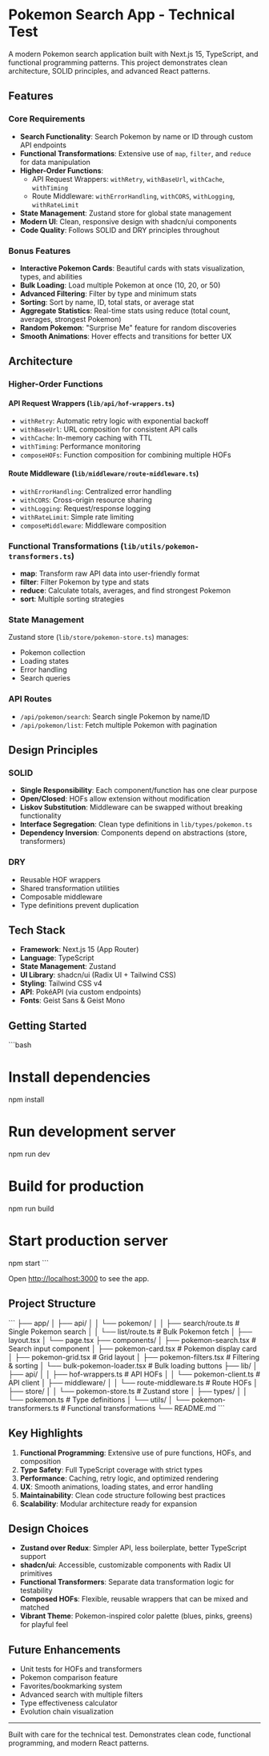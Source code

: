 # Pokemon Search App - Technical Test

A modern Pokemon search application built with Next.js 15, TypeScript, and functional programming patterns. This project demonstrates clean architecture, SOLID principles, and advanced React patterns.

## Features

### Core Requirements

- **Search Functionality**: Search Pokemon by name or ID through custom API endpoints
- **Functional Transformations**: Extensive use of `map`, `filter`, and `reduce` for data manipulation
- **Higher-Order Functions**: 
  - API Request Wrappers: `withRetry`, `withBaseUrl`, `withCache`, `withTiming`
  - Route Middleware: `withErrorHandling`, `withCORS`, `withLogging`, `withRateLimit`
- **State Management**: Zustand store for global state management
- **Modern UI**: Clean, responsive design with shadcn/ui components
- **Code Quality**: Follows SOLID and DRY principles throughout

### Bonus Features

- **Interactive Pokemon Cards**: Beautiful cards with stats visualization, types, and abilities
- **Bulk Loading**: Load multiple Pokemon at once (10, 20, or 50)
- **Advanced Filtering**: Filter by type and minimum stats
- **Sorting**: Sort by name, ID, total stats, or average stat
- **Aggregate Statistics**: Real-time stats using reduce (total count, averages, strongest Pokemon)
- **Random Pokemon**: "Surprise Me" feature for random discoveries
- **Smooth Animations**: Hover effects and transitions for better UX

## Architecture

### Higher-Order Functions

#### API Request Wrappers (`lib/api/hof-wrappers.ts`)
- `withRetry`: Automatic retry logic with exponential backoff
- `withBaseUrl`: URL composition for consistent API calls
- `withCache`: In-memory caching with TTL
- `withTiming`: Performance monitoring
- `composeHOFs`: Function composition for combining multiple HOFs

#### Route Middleware (`lib/middleware/route-middleware.ts`)
- `withErrorHandling`: Centralized error handling
- `withCORS`: Cross-origin resource sharing
- `withLogging`: Request/response logging
- `withRateLimit`: Simple rate limiting
- `composeMiddleware`: Middleware composition

### Functional Transformations (`lib/utils/pokemon-transformers.ts`)

- **map**: Transform raw API data into user-friendly format
- **filter**: Filter Pokemon by type and stats
- **reduce**: Calculate totals, averages, and find strongest Pokemon
- **sort**: Multiple sorting strategies

### State Management

Zustand store (`lib/store/pokemon-store.ts`) manages:
- Pokemon collection
- Loading states
- Error handling
- Search queries

### API Routes

- `/api/pokemon/search`: Search single Pokemon by name/ID
- `/api/pokemon/list`: Fetch multiple Pokemon with pagination

## Design Principles

### SOLID

- **Single Responsibility**: Each component/function has one clear purpose
- **Open/Closed**: HOFs allow extension without modification
- **Liskov Substitution**: Middleware can be swapped without breaking functionality
- **Interface Segregation**: Clean type definitions in `lib/types/pokemon.ts`
- **Dependency Inversion**: Components depend on abstractions (store, transformers)

### DRY

- Reusable HOF wrappers
- Shared transformation utilities
- Composable middleware
- Type definitions prevent duplication

## Tech Stack

- **Framework**: Next.js 15 (App Router)
- **Language**: TypeScript
- **State Management**: Zustand
- **UI Library**: shadcn/ui (Radix UI + Tailwind CSS)
- **Styling**: Tailwind CSS v4
- **API**: PokéAPI (via custom endpoints)
- **Fonts**: Geist Sans & Geist Mono

## Getting Started

\`\`\`bash
# Install dependencies
npm install

# Run development server
npm run dev

# Build for production
npm run build

# Start production server
npm start
\`\`\`

Open [http://localhost:3000](http://localhost:3000) to see the app.

## Project Structure

\`\`\`
├── app/
│   ├── api/
│   │   └── pokemon/
│   │       ├── search/route.ts    # Single Pokemon search
│   │       └── list/route.ts      # Bulk Pokemon fetch
│   ├── layout.tsx
│   └── page.tsx
├── components/
│   ├── pokemon-search.tsx         # Search input component
│   ├── pokemon-card.tsx           # Pokemon display card
│   ├── pokemon-grid.tsx           # Grid layout
│   ├── pokemon-filters.tsx        # Filtering & sorting
│   └── bulk-pokemon-loader.tsx    # Bulk loading buttons
├── lib/
│   ├── api/
│   │   ├── hof-wrappers.ts        # API HOFs
│   │   └── pokemon-client.ts      # API client
│   ├── middleware/
│   │   └── route-middleware.ts    # Route HOFs
│   ├── store/
│   │   └── pokemon-store.ts       # Zustand store
│   ├── types/
│   │   └── pokemon.ts             # Type definitions
│   └── utils/
│       └── pokemon-transformers.ts # Functional transformations
└── README.md
\`\`\`

## Key Highlights

1. **Functional Programming**: Extensive use of pure functions, HOFs, and composition
2. **Type Safety**: Full TypeScript coverage with strict types
3. **Performance**: Caching, retry logic, and optimized rendering
4. **UX**: Smooth animations, loading states, and error handling
5. **Maintainability**: Clean code structure following best practices
6. **Scalability**: Modular architecture ready for expansion

## Design Choices

- **Zustand over Redux**: Simpler API, less boilerplate, better TypeScript support
- **shadcn/ui**: Accessible, customizable components with Radix UI primitives
- **Functional Transformers**: Separate data transformation logic for testability
- **Composed HOFs**: Flexible, reusable wrappers that can be mixed and matched
- **Vibrant Theme**: Pokemon-inspired color palette (blues, pinks, greens) for playful feel

## Future Enhancements

- Unit tests for HOFs and transformers
- Pokemon comparison feature
- Favorites/bookmarking system
- Advanced search with multiple filters
- Type effectiveness calculator
- Evolution chain visualization

---

Built with care for the technical test. Demonstrates clean code, functional programming, and modern React patterns.

